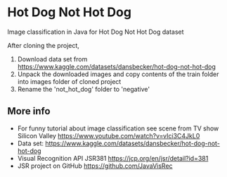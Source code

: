 # Hot Dog Not Hot Dog
Image classification in Java for  Hot Dog Not Hot Dog dataset

After cloning the project, 
1. Download data set from https://www.kaggle.com/datasets/dansbecker/hot-dog-not-hot-dog
2. Unpack the downloaded images and copy contents of the train folder into images folder of cloned project
3. Rename the 'not_hot_dog' folder to 'negative'

 
## More info  

* For funny tutorial about image classification see scene from TV show Silicon Valley https://www.youtube.com/watch?v=vIci3C4JkL0
* Data set: https://www.kaggle.com/datasets/dansbecker/hot-dog-not-hot-dog
* Visual Recognition API JSR381 https://jcp.org/en/jsr/detail?id=381
* JSR project on GitHub https://github.com/JavaVisRec

